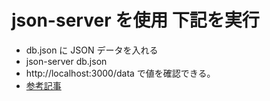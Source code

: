 # json-server を使用 下記を実行

- db.json に JSON データを入れる
- json-server db.json
- http://localhost:3000/data で値を確認できる。
- [参考記事](https://qiita.com/futoase/items/2859a60c8b240da70572)
